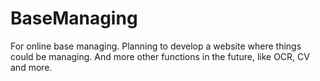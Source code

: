 # BaseManaging
For online base managing.
Planning to develop a website where things could be managing.
And more other functions in the future, like OCR, CV and more.
